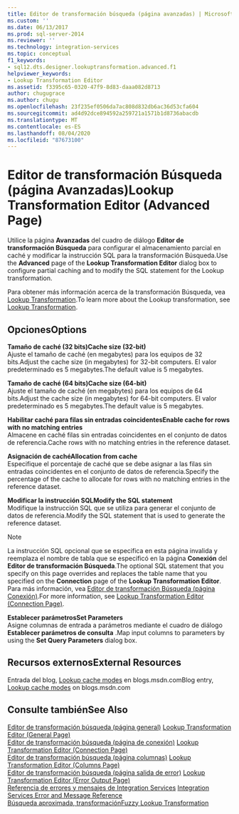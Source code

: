 ```yaml
---
title: Editor de transformación búsqueda (página avanzadas) | Microsoft Docs
ms.custom: ''
ms.date: 06/13/2017
ms.prod: sql-server-2014
ms.reviewer: ''
ms.technology: integration-services
ms.topic: conceptual
f1_keywords:
- sql12.dts.designer.lookuptransformation.advanced.f1
helpviewer_keywords:
- Lookup Transformation Editor
ms.assetid: f3395c65-0320-47f9-8d83-daaa082d8713
author: chugugrace
ms.author: chugu
ms.openlocfilehash: 23f235ef0506da7ac808d832db6ac36d53cfa604
ms.sourcegitcommit: ad4d92dce894592a259721a1571b1d8736abacdb
ms.translationtype: MT
ms.contentlocale: es-ES
ms.lasthandoff: 08/04/2020
ms.locfileid: "87673100"
---
```

# <a name="lookup-transformation-editor-advanced-page"></a><span data-ttu-id="7fdc2-102">Editor de transformación Búsqueda (página Avanzadas)</span><span class="sxs-lookup"><span data-stu-id="7fdc2-102">Lookup Transformation Editor (Advanced Page)</span></span>
  <span data-ttu-id="7fdc2-103">Utilice la página **Avanzadas** del cuadro de diálogo **Editor de transformación Búsqueda** para configurar el almacenamiento parcial en caché y modificar la instrucción SQL para la transformación Búsqueda.</span><span class="sxs-lookup"><span data-stu-id="7fdc2-103">Use the **Advanced** page of the **Lookup Transformation Editor** dialog box to configure partial caching and to modify the SQL statement for the Lookup transformation.</span></span>  
  
 <span data-ttu-id="7fdc2-104">Para obtener más información acerca de la transformación Búsqueda, vea [Lookup Transformation](data-flow/transformations/lookup-transformation.md).</span><span class="sxs-lookup"><span data-stu-id="7fdc2-104">To learn more about the Lookup transformation, see [Lookup Transformation](data-flow/transformations/lookup-transformation.md).</span></span>  
  
## <a name="options"></a><span data-ttu-id="7fdc2-105">Opciones</span><span class="sxs-lookup"><span data-stu-id="7fdc2-105">Options</span></span>  
 <span data-ttu-id="7fdc2-106">**Tamaño de caché (32 bits)**</span><span class="sxs-lookup"><span data-stu-id="7fdc2-106">**Cache size (32-bit)**</span></span>  
 <span data-ttu-id="7fdc2-107">Ajuste el tamaño de caché (en megabytes) para los equipos de 32 bits.</span><span class="sxs-lookup"><span data-stu-id="7fdc2-107">Adjust the  cache size (in megabytes) for 32-bit computers.</span></span> <span data-ttu-id="7fdc2-108">El valor predeterminado es 5 megabytes.</span><span class="sxs-lookup"><span data-stu-id="7fdc2-108">The default value is 5 megabytes.</span></span>  
  
 <span data-ttu-id="7fdc2-109">**Tamaño de caché (64 bits)**</span><span class="sxs-lookup"><span data-stu-id="7fdc2-109">**Cache size (64-bit)**</span></span>  
 <span data-ttu-id="7fdc2-110">Ajuste el tamaño de caché (en megabytes) para los equipos de 64 bits.</span><span class="sxs-lookup"><span data-stu-id="7fdc2-110">Adjust the cache size (in megabytes) for 64-bit computers.</span></span> <span data-ttu-id="7fdc2-111">El valor predeterminado es 5 megabytes.</span><span class="sxs-lookup"><span data-stu-id="7fdc2-111">The default value is 5 megabytes.</span></span>  
  
 <span data-ttu-id="7fdc2-112">**Habilitar caché para filas sin entradas coincidentes**</span><span class="sxs-lookup"><span data-stu-id="7fdc2-112">**Enable cache for rows with no matching entries**</span></span>  
 <span data-ttu-id="7fdc2-113">Almacene en caché filas sin entradas coincidentes en el conjunto de datos de referencia.</span><span class="sxs-lookup"><span data-stu-id="7fdc2-113">Cache rows with no matching entries in the reference dataset.</span></span>  
  
 <span data-ttu-id="7fdc2-114">**Asignación de caché**</span><span class="sxs-lookup"><span data-stu-id="7fdc2-114">**Allocation from cache**</span></span>  
 <span data-ttu-id="7fdc2-115">Especifique el porcentaje de caché que se debe asignar a las filas sin entradas coincidentes en el conjunto de datos de referencia.</span><span class="sxs-lookup"><span data-stu-id="7fdc2-115">Specify the percentage of the cache to allocate for rows with no matching entries in the reference dataset.</span></span>  
  
 <span data-ttu-id="7fdc2-116">**Modificar la instrucción SQL**</span><span class="sxs-lookup"><span data-stu-id="7fdc2-116">**Modify the SQL statement**</span></span>  
 <span data-ttu-id="7fdc2-117">Modifique la instrucción SQL que se utiliza para generar el conjunto de datos de referencia.</span><span class="sxs-lookup"><span data-stu-id="7fdc2-117">Modify the SQL statement that is used to generate the reference dataset.</span></span>  
  
> [!NOTE]  
>  <span data-ttu-id="7fdc2-118">La instrucción SQL opcional que se especifica en esta página invalida y reemplaza el nombre de tabla que se especificó en la página **Conexión** del **Editor de transformación Búsqueda**.</span><span class="sxs-lookup"><span data-stu-id="7fdc2-118">The optional SQL statement that you specify on this page overrides and replaces the table name that you specified on the **Connection** page of the **Lookup Transformation Editor**.</span></span> <span data-ttu-id="7fdc2-119">Para más información, vea [Editor de transformación Búsqueda &#40;página Conexión&#41;](../../2014/integration-services/lookup-transformation-editor-connection-page.md).</span><span class="sxs-lookup"><span data-stu-id="7fdc2-119">For more information, see [Lookup Transformation Editor &#40;Connection Page&#41;](../../2014/integration-services/lookup-transformation-editor-connection-page.md).</span></span>  
  
 <span data-ttu-id="7fdc2-120">**Establecer parámetros**</span><span class="sxs-lookup"><span data-stu-id="7fdc2-120">**Set Parameters**</span></span>  
 <span data-ttu-id="7fdc2-121">Asigne columnas de entrada a parámetros mediante el cuadro de diálogo **Establecer parámetros de consulta** .</span><span class="sxs-lookup"><span data-stu-id="7fdc2-121">Map input columns to parameters by using the **Set Query Parameters** dialog box.</span></span>  
  
## <a name="external-resources"></a><span data-ttu-id="7fdc2-122">Recursos externos</span><span class="sxs-lookup"><span data-stu-id="7fdc2-122">External Resources</span></span>  
 <span data-ttu-id="7fdc2-123">Entrada del blog, [Lookup cache modes](https://go.microsoft.com/fwlink/?LinkId=219518) en blogs.msdn.com</span><span class="sxs-lookup"><span data-stu-id="7fdc2-123">Blog entry, [Lookup cache modes](https://go.microsoft.com/fwlink/?LinkId=219518) on blogs.msdn.com</span></span>  
  
## <a name="see-also"></a><span data-ttu-id="7fdc2-124">Consulte también</span><span class="sxs-lookup"><span data-stu-id="7fdc2-124">See Also</span></span>  
 <span data-ttu-id="7fdc2-125">[Editor de transformación búsqueda &#40;página general&#41;](general-page-of-integration-services-designers-options.md) </span><span class="sxs-lookup"><span data-stu-id="7fdc2-125">[Lookup Transformation Editor &#40;General Page&#41;](general-page-of-integration-services-designers-options.md) </span></span>  
 <span data-ttu-id="7fdc2-126">[Editor de transformación búsqueda &#40;página de conexión&#41;](../../2014/integration-services/lookup-transformation-editor-connection-page.md) </span><span class="sxs-lookup"><span data-stu-id="7fdc2-126">[Lookup Transformation Editor &#40;Connection Page&#41;](../../2014/integration-services/lookup-transformation-editor-connection-page.md) </span></span>  
 <span data-ttu-id="7fdc2-127">[Editor de transformación búsqueda &#40;página columnas&#41;](../../2014/integration-services/lookup-transformation-editor-columns-page.md) </span><span class="sxs-lookup"><span data-stu-id="7fdc2-127">[Lookup Transformation Editor &#40;Columns Page&#41;](../../2014/integration-services/lookup-transformation-editor-columns-page.md) </span></span>  
 <span data-ttu-id="7fdc2-128">[Editor de transformación búsqueda &#40;página salida de error&#41;](../../2014/integration-services/lookup-transformation-editor-error-output-page.md) </span><span class="sxs-lookup"><span data-stu-id="7fdc2-128">[Lookup Transformation Editor &#40;Error Output Page&#41;](../../2014/integration-services/lookup-transformation-editor-error-output-page.md) </span></span>  
 <span data-ttu-id="7fdc2-129">[Referencia de errores y mensajes de Integration Services](../../2014/integration-services/integration-services-error-and-message-reference.md) </span><span class="sxs-lookup"><span data-stu-id="7fdc2-129">[Integration Services Error and Message Reference](../../2014/integration-services/integration-services-error-and-message-reference.md) </span></span>  
 [<span data-ttu-id="7fdc2-130">Búsqueda aproximada, transformación</span><span class="sxs-lookup"><span data-stu-id="7fdc2-130">Fuzzy Lookup Transformation</span></span>](data-flow/transformations/fuzzy-lookup-transformation.md)  
  
  
